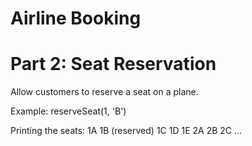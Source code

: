 # Airline Booking

# Part 2: Seat Reservation
Allow customers to reserve a seat on a plane.

Example:
reserveSeat(1, 'B')

Printing the seats:
1A
1B (reserved)
1C
1D
1E
2A
2B
2C
...